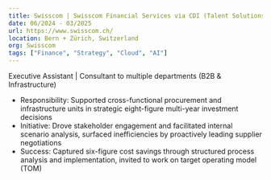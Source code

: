 ```yaml
---
title: Swisscom | Swisscom Financial Services via CDI (Talent Solutions Provider)
date: 06/2024 - 03/2025
url: https://www.swisscom.ch/
location: Bern + Zürich, Switzerland
org: Swisscom
tags: ["Finance", "Strategy", "Cloud", "AI"]
---
```

Executive Assistant | Consultant to multiple departments (B2B & Infrastructure)
- Responsibility: Supported cross-functional procurement and infrastructure units in strategic eight-figure multi-year investment decisions
- Initiative: Drove stakeholder engagement and facilitated internal scenario analysis, surfaced inefficiencies by proactively leading supplier negotiations
- Success: Captured six-figure cost savings through structured process analysis and implementation, invited to work on target operating model (TOM)